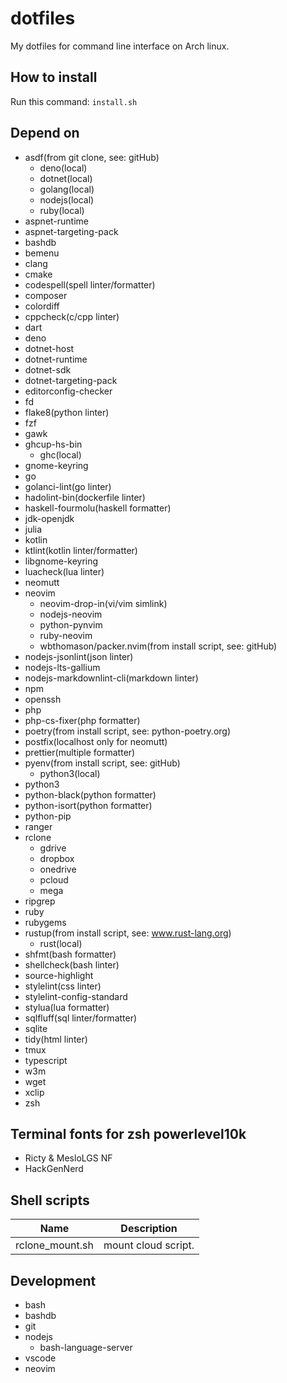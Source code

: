 # dotfiles

My dotfiles for command line interface on Arch linux.

## How to install

Run this command: `install.sh`

## Depend on

- asdf(from git clone, see: gitHub)
  - deno(local)
  - dotnet(local)
  - golang(local)
  - nodejs(local)
  - ruby(local)
- aspnet-runtime
- aspnet-targeting-pack
- bashdb
- bemenu
- clang
- cmake
- codespell(spell linter/formatter)
- composer
- colordiff
- cppcheck(c/cpp linter)
- dart
- deno
- dotnet-host
- dotnet-runtime
- dotnet-sdk
- dotnet-targeting-pack
- editorconfig-checker
- fd
- flake8(python linter)
- fzf
- gawk
- ghcup-hs-bin
  - ghc(local)
- gnome-keyring
- go
- golanci-lint(go linter)
- hadolint-bin(dockerfile linter)
- haskell-fourmolu(haskell formatter)
- jdk-openjdk
- julia
- kotlin
- ktlint(kotlin linter/formatter)
- libgnome-keyring
- luacheck(lua linter)
- neomutt
- neovim
  - neovim-drop-in(vi/vim simlink)
  - nodejs-neovim
  - python-pynvim
  - ruby-neovim
  - wbthomason/packer.nvim(from install script, see: gitHub)
- nodejs-jsonlint(json linter)
- nodejs-lts-gallium
- nodejs-markdownlint-cli(markdown linter)
- npm
- openssh
- php
- php-cs-fixer(php formatter)
- poetry(from install script, see: python-poetry.org)
- postfix(localhost only for neomutt)
- prettier(multiple formatter)
- pyenv(from install script, see: gitHub)
  - python3(local)
- python3
- python-black(python formatter)
- python-isort(python formatter)
- python-pip
- ranger
- rclone
  - gdrive
  - dropbox
  - onedrive
  - pcloud
  - mega
- ripgrep
- ruby
- rubygems
- rustup(from install script, see: www.rust-lang.org)
  - rust(local)
- shfmt(bash formatter)
- shellcheck(bash linter)
- source-highlight
- stylelint(css linter)
- stylelint-config-standard
- stylua(lua formatter)
- sqlfluff(sql linter/formatter)
- sqlite
- tidy(html linter)
- tmux
- typescript
- w3m
- wget
- xclip
- zsh

## Terminal fonts for zsh powerlevel10k

- Ricty & MesloLGS NF
- HackGenNerd

## Shell scripts

| Name            | Description         |
| --------------- | ------------------- |
| rclone_mount.sh | mount cloud script. |

## Development

- bash
- bashdb
- git
- nodejs
  - bash-language-server
- vscode
- neovim
